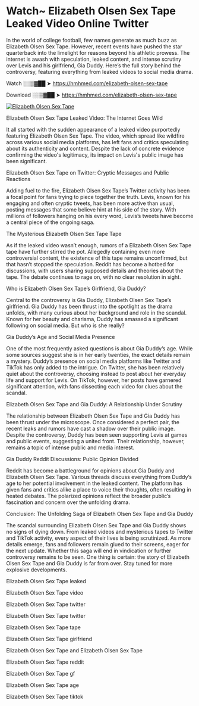 # Watch~ Elizabeth Olsen Sex Tape Leaked Video Online Twitter

In the world of college football, few names generate as much buzz as Elizabeth Olsen Sex Tape. However, recent events have pushed the star quarterback into the limelight for reasons beyond his athletic prowess. The internet is awash with speculation, leaked content, and intense scrutiny over Levis and his girlfriend, Gia Duddy. Here’s the full story behind the controversy, featuring everything from leaked videos to social media drama.

Watch ░░▒▓██ ➤ https://hmhmed.com/elizabeth-olsen-sex-tape

Download ░░▒▓██ ➤ https://hmhmed.com/elizabeth-olsen-sex-tape

[![Elizabeth Olsen Sex Tape](https://i.imgur.com/dJHk4Zq.gif)](https://hmhmed.com/elizabeth-olsen-sex-tape)

Elizabeth Olsen Sex Tape Leaked Video: The Internet Goes Wild

It all started with the sudden appearance of a leaked video purportedly featuring Elizabeth Olsen Sex Tape. The video, which spread like wildfire across various social media platforms, has left fans and critics speculating about its authenticity and content. Despite the lack of concrete evidence confirming the video's legitimacy, its impact on Levis's public image has been significant.

Elizabeth Olsen Sex Tape on Twitter: Cryptic Messages and Public Reactions

Adding fuel to the fire, Elizabeth Olsen Sex Tape’s Twitter activity has been a focal point for fans trying to piece together the truth. Levis, known for his engaging and often cryptic tweets, has been more active than usual, posting messages that some believe hint at his side of the story. With millions of followers hanging on his every word, Levis’s tweets have become a central piece of the ongoing saga.

The Mysterious Elizabeth Olsen Sex Tape Tape

As if the leaked video wasn’t enough, rumors of a Elizabeth Olsen Sex Tape tape have further stirred the pot. Allegedly containing even more controversial content, the existence of this tape remains unconfirmed, but that hasn’t stopped the speculation. Reddit has become a hotbed for discussions, with users sharing supposed details and theories about the tape. The debate continues to rage on, with no clear resolution in sight.

Who is Elizabeth Olsen Sex Tape’s Girlfriend, Gia Duddy?

Central to the controversy is Gia Duddy, Elizabeth Olsen Sex Tape’s girlfriend. Gia Duddy has been thrust into the spotlight as the drama unfolds, with many curious about her background and role in the scandal. Known for her beauty and charisma, Duddy has amassed a significant following on social media. But who is she really?

Gia Duddy’s Age and Social Media Presence

One of the most frequently asked questions is about Gia Duddy’s age. While some sources suggest she is in her early twenties, the exact details remain a mystery. Duddy’s presence on social media platforms like Twitter and TikTok has only added to the intrigue. On Twitter, she has been relatively quiet about the controversy, choosing instead to post about her everyday life and support for Levis. On TikTok, however, her posts have garnered significant attention, with fans dissecting each video for clues about the scandal.

Elizabeth Olsen Sex Tape and Gia Duddy: A Relationship Under Scrutiny

The relationship between Elizabeth Olsen Sex Tape and Gia Duddy has been thrust under the microscope. Once considered a perfect pair, the recent leaks and rumors have cast a shadow over their public image. Despite the controversy, Duddy has been seen supporting Levis at games and public events, suggesting a united front. Their relationship, however, remains a topic of intense public and media interest.

Gia Duddy Reddit Discussions: Public Opinion Divided

Reddit has become a battleground for opinions about Gia Duddy and Elizabeth Olsen Sex Tape. Various threads discuss everything from Duddy’s age to her potential involvement in the leaked content. The platform has given fans and critics alike a place to voice their thoughts, often resulting in heated debates. The polarized opinions reflect the broader public’s fascination and concern over the unfolding drama.

Conclusion: The Unfolding Saga of Elizabeth Olsen Sex Tape and Gia Duddy

The scandal surrounding Elizabeth Olsen Sex Tape and Gia Duddy shows no signs of dying down. From leaked videos and mysterious tapes to Twitter and TikTok activity, every aspect of their lives is being scrutinized. As more details emerge, fans and followers remain glued to their screens, eager for the next update. Whether this saga will end in vindication or further controversy remains to be seen. One thing is certain: the story of Elizabeth Olsen Sex Tape and Gia Duddy is far from over. Stay tuned for more explosive developments.

Elizabeth Olsen Sex Tape leaked

Elizabeth Olsen Sex Tape video

Elizabeth Olsen Sex Tape twitter

Elizabeth Olsen Sex Tape twitter

Elizabeth Olsen Sex Tape tape

Elizabeth Olsen Sex Tape girlfriend

Elizabeth Olsen Sex Tape and Elizabeth Olsen Sex Tape

Elizabeth Olsen Sex Tape reddit

Elizabeth Olsen Sex Tape gf

Elizabeth Olsen Sex Tape age

Elizabeth Olsen Sex Tape tiktok